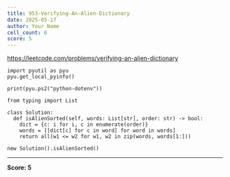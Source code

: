 ```yaml
---
title: 953-Verifying-An-Alien-Dictionary
date: 2025-05-17
author: Your Name
cell_count: 6
score: 5
---
```


https://leetcode.com/problems/verifying-an-alien-dictionary


```
import pyutil as pyu
pyu.get_local_pyinfo()
```


```
print(pyu.ps2("python-dotenv"))
```


```
from typing import List
```


```
class Solution:
  def isAlienSorted(self, words: List[str], order: str) -> bool:
    dict = {c: i for i, c in enumerate(order)}
    words = [[dict[c] for c in word] for word in words]
    return all(w1 <= w2 for w1, w2 in zip(words, words[1:]))
```


```
new Solution().isAlienSorted()
```


---
**Score: 5**